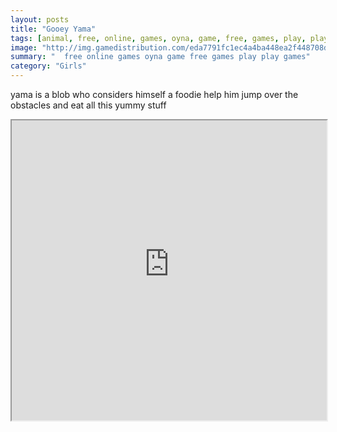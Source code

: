 ```yaml
---
layout: posts
title: "Gooey Yama"
tags: [animal, free, online, games, oyna, game, free, games, play, play, games]
image: "http://img.gamedistribution.com/eda7791fc1ec4a4ba448ea2f448708db.jpg"
summary: "  free online games oyna game free games play play games"
category: "Girls"
---
```


yama is a blob who considers himself a foodie help him jump over the obstacles and eat all this yummy stuff

<iframe width="100%" height="480px;" src="http://html5.gamedistribution.com/eda7791fc1ec4a4ba448ea2f448708db/"></iframe>